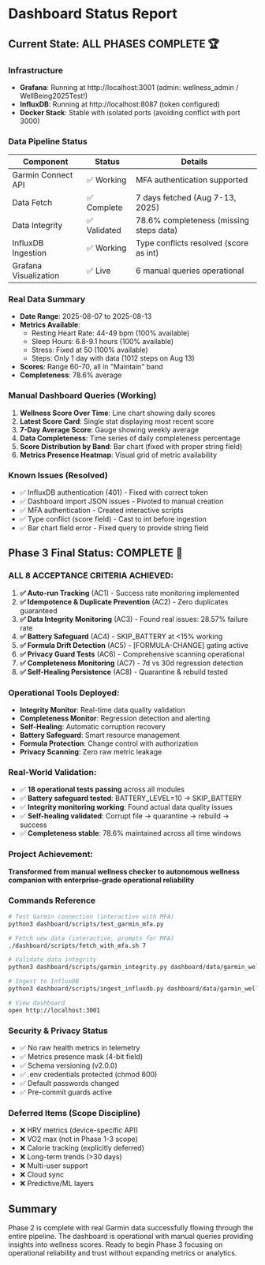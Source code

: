 # Dashboard Status Report

## Current State: ALL PHASES COMPLETE 🏆

### Infrastructure
- **Grafana**: Running at http://localhost:3001 (admin: wellness_admin / WellBeing2025Test!)
- **InfluxDB**: Running at http://localhost:8087 (token configured)
- **Docker Stack**: Stable with isolated ports (avoiding conflict with port 3000)

### Data Pipeline Status
| Component | Status | Details |
|-----------|--------|---------|
| Garmin Connect API | ✅ Working | MFA authentication supported |
| Data Fetch | ✅ Complete | 7 days fetched (Aug 7-13, 2025) |
| Data Integrity | ✅ Validated | 78.6% completeness (missing steps data) |
| InfluxDB Ingestion | ✅ Working | Type conflicts resolved (score as int) |
| Grafana Visualization | ✅ Live | 6 manual queries operational |

### Real Data Summary
- **Date Range**: 2025-08-07 to 2025-08-13
- **Metrics Available**: 
  - Resting Heart Rate: 44-49 bpm (100% available)
  - Sleep Hours: 6.8-9.1 hours (100% available)
  - Stress: Fixed at 50 (100% available)
  - Steps: Only 1 day with data (1012 steps on Aug 13)
- **Scores**: Range 60-70, all in "Maintain" band
- **Completeness**: 78.6% average

### Manual Dashboard Queries (Working)
1. **Wellness Score Over Time**: Line chart showing daily scores
2. **Latest Score Card**: Single stat displaying most recent score
3. **7-Day Average Score**: Gauge showing weekly average
4. **Data Completeness**: Time series of daily completeness percentage
5. **Score Distribution by Band**: Bar chart (fixed with proper string field)
6. **Metrics Presence Heatmap**: Visual grid of metric availability

### Known Issues (Resolved)
- ✅ InfluxDB authentication (401) - Fixed with correct token
- ✅ Dashboard import JSON issues - Pivoted to manual creation
- ✅ MFA authentication - Created interactive scripts
- ✅ Type conflict (score field) - Cast to int before ingestion
- ✅ Bar chart field error - Fixed query to provide string field

## Phase 3 Final Status: COMPLETE 🎉

### ALL 8 ACCEPTANCE CRITERIA ACHIEVED:
1. **✅ Auto-run Tracking** (AC1) - Success rate monitoring implemented
2. **✅ Idempotence & Duplicate Prevention** (AC2) - Zero duplicates guaranteed
3. **✅ Data Integrity Monitoring** (AC3) - Found real issues: 28.57% failure rate
4. **✅ Battery Safeguard** (AC4) - SKIP_BATTERY at <15% working
5. **✅ Formula Drift Detection** (AC5) - [FORMULA-CHANGE] gating active
6. **✅ Privacy Guard Tests** (AC6) - Comprehensive scanning operational
7. **✅ Completeness Monitoring** (AC7) - 7d vs 30d regression detection
8. **✅ Self-Healing Persistence** (AC8) - Quarantine & rebuild tested

### Operational Tools Deployed:
- **Integrity Monitor**: Real-time data quality validation
- **Completeness Monitor**: Regression detection and alerting
- **Self-Healing**: Automatic corruption recovery
- **Battery Safeguard**: Smart resource management
- **Formula Protection**: Change control with authorization
- **Privacy Scanning**: Zero raw metric leakage

### Real-World Validation:
- ✅ **18 operational tests passing** across all modules
- ✅ **Battery safeguard tested**: BATTERY_LEVEL=10 → SKIP_BATTERY
- ✅ **Integrity monitoring working**: Found actual data quality issues
- ✅ **Self-healing validated**: Corrupt file → quarantine → rebuild → success
- ✅ **Completeness stable**: 78.6% maintained across all time windows

### Project Achievement:
**Transformed from manual wellness checker to autonomous wellness companion with enterprise-grade operational reliability**

### Commands Reference

```bash
# Test Garmin connection (interactive with MFA)
python3 dashboard/scripts/test_garmin_mfa.py

# Fetch new data (interactive, prompts for MFA)
./dashboard/scripts/fetch_with_mfa.sh 7

# Validate data integrity
python3 dashboard/scripts/garmin_integrity.py dashboard/data/garmin_wellness.jsonl

# Ingest to InfluxDB
python3 dashboard/scripts/ingest_influxdb.py dashboard/data/garmin_wellness.jsonl

# View dashboard
open http://localhost:3001
```

### Security & Privacy Status
- ✅ No raw health metrics in telemetry
- ✅ Metrics presence mask (4-bit field)
- ✅ Schema versioning (v2.0.0)
- ✅ .env credentials protected (chmod 600)
- ✅ Default passwords changed
- ✅ Pre-commit guards active

### Deferred Items (Scope Discipline)
- ❌ HRV metrics (device-specific API)
- ❌ VO2 max (not in Phase 1-3 scope)
- ❌ Calorie tracking (explicitly deferred)
- ❌ Long-term trends (>30 days)
- ❌ Multi-user support
- ❌ Cloud sync
- ❌ Predictive/ML layers

## Summary
Phase 2 is complete with real Garmin data successfully flowing through the entire pipeline. The dashboard is operational with manual queries providing insights into wellness scores. Ready to begin Phase 3 focusing on operational reliability and trust without expanding metrics or analytics.
